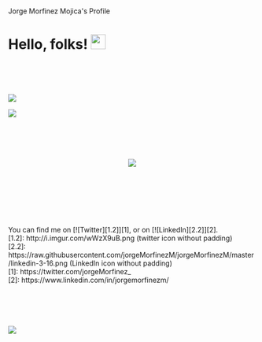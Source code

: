 <head>
  </br>

  Jorge Morfinez Mojica's Profile

  # Hello, folks! <img src="https://raw.githubusercontent.com/jorgeMorfinezM/jorgeMorfinezM/master/wave.gif" width="30px">
</head>
</br>
</br>
</br>
<body>
  <div>
    <div align="left">
      <!--GitHub Stats-->
      <img align="left" src="https://github-readme-stats.vercel.app/api/?username=jorgeMorfinezM&show_icons=true&hide_border=true&&count_private=true&include_all_commits=true&theme=dracula&layout=compact" />
    </div> 
    <div align="center">
      <p>&nbsp;</p>
    </div>
    <div align="rigth">
      <!--Top Langs-->
      <img align="rigth" src="https://github-readme-stats.vercel.app/api/top-langs/?username=jorgeMorfinezM&layout=compact&theme=dracula" />
    </div> 
    </br>
    </br>
    </br>
    <div align="center">
      </br>
      </br>
      <img align="center" src="https://github-readme-stats.vercel.app/api/wakatime?username=jorgemorfinezm&layout=compact&theme=dracula&layout=compact" />
    </div> 
    </br>
    </br>
    </br>
    </br>
    </br>
    </br>
    </br>
    <div align="left">
      You can find me on [![Twitter][1.2]][1], or on [![LinkedIn][2.2]][2].
      </br>
      <div align="left">
        <!-- Icons -->
        [1.2]: http://i.imgur.com/wWzX9uB.png (twitter icon without padding)
        </br>
        [2.2]: https://raw.githubusercontent.com/jorgeMorfinezM/jorgeMorfinezM/master/linkedin-3-16.png (LinkedIn icon without padding)
      </div>
      <div align="rigth">
        <!-- Links to your social media accounts -->
        [1]: https://twitter.com/jorgeMorfinez_
        </br>
        [2]: https://www.linkedin.com/in/jorgemorfinezm/
      </div>
    </div> 
  </div>
</body>
</br>
</br>
</br>
</br>
</br>
<footer>
  <div align="rigth">
    <img align="rigth" src="https://visitor-badge.glitch.me/badge?page_id=page.id" />
  </div> 
</footer>
